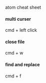 atom cheat sheet

#### multi curser
cmd + left click

#### close file
cmd + w

#### find and replace
cmd + f
